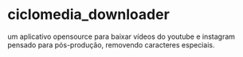# ciclomedia_downloader
 um aplicativo opensource para baixar vídeos do youtube e instagram pensado para pós-produção, removendo caracteres especiais.
